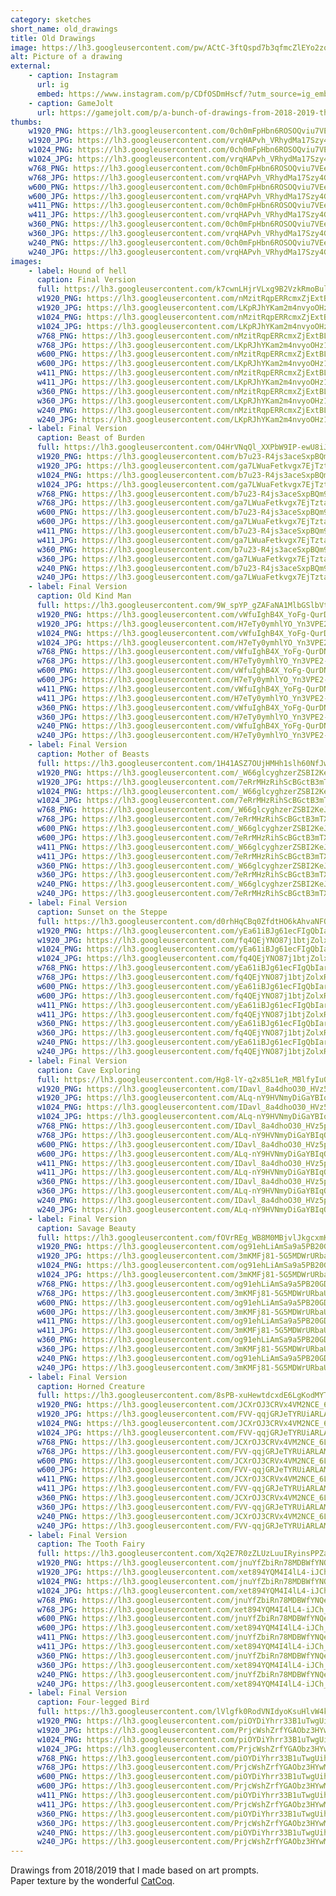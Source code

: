 ```yaml
---
category: sketches
short_name: old_drawings
title: Old Drawings
image: https://lh3.googleusercontent.com/pw/ACtC-3ftQspd7b3qfmcZlEYo2zqcDViv3rIAxDoMr6O4CuLvdCduARiGlo3DCi_crSySYDRt1n7n6yY_ef9LCaQw-zCmv11441LKhMtyhvPYBQwfHzVCNq39SpDDbZbxcM2X7ICZ9vWEl0UTIbEv6n4jD02e=w1200-h630-no?authuser=0
alt: Picture of a drawing
external:
    - caption: Instagram
      url: ig
      embed: https://www.instagram.com/p/CDfOSDmHscf/?utm_source=ig_embed&amp;utm_campaign=loading
    - caption: GameJolt
      url: https://gamejolt.com/p/a-bunch-of-drawings-from-2018-2019-that-i-may-or-may-not-repurpose-3av9cqf8
thumbs:
    w1920_PNG: https://lh3.googleusercontent.com/0ch0mFpHbn6ROSOQviu7VEe-xvWgtJ6DsrjgHT7JW_ubx-6ImNxDkZFKRhk1XbLDRFlpsHFTR0XfB_dDKks2LqysX04o7P6TEB7RzaErJOr0_63fOiCvOQkk7Wz7wPHd-jsxVGQK9g=w355
    w1920_JPG: https://lh3.googleusercontent.com/vrqHAPvh_VRhydMa17Szy4GYZfsG0l4cOiIeYXgz2WW9JGg-ee9vJZj7ELQLjHVh0PbRTe5C4YPaoC1UyBGVXf5EWcHKqeLZZ1JF-Zbfz02DBCcrn7ZxI49TMqWpsqctjOl-d3Cb3w=w355
    w1024_PNG: https://lh3.googleusercontent.com/0ch0mFpHbn6ROSOQviu7VEe-xvWgtJ6DsrjgHT7JW_ubx-6ImNxDkZFKRhk1XbLDRFlpsHFTR0XfB_dDKks2LqysX04o7P6TEB7RzaErJOr0_63fOiCvOQkk7Wz7wPHd-jsxVGQK9g=w284
    w1024_JPG: https://lh3.googleusercontent.com/vrqHAPvh_VRhydMa17Szy4GYZfsG0l4cOiIeYXgz2WW9JGg-ee9vJZj7ELQLjHVh0PbRTe5C4YPaoC1UyBGVXf5EWcHKqeLZZ1JF-Zbfz02DBCcrn7ZxI49TMqWpsqctjOl-d3Cb3w=w284
    w768_PNG: https://lh3.googleusercontent.com/0ch0mFpHbn6ROSOQviu7VEe-xvWgtJ6DsrjgHT7JW_ubx-6ImNxDkZFKRhk1XbLDRFlpsHFTR0XfB_dDKks2LqysX04o7P6TEB7RzaErJOr0_63fOiCvOQkk7Wz7wPHd-jsxVGQK9g=w213
    w768_JPG: https://lh3.googleusercontent.com/vrqHAPvh_VRhydMa17Szy4GYZfsG0l4cOiIeYXgz2WW9JGg-ee9vJZj7ELQLjHVh0PbRTe5C4YPaoC1UyBGVXf5EWcHKqeLZZ1JF-Zbfz02DBCcrn7ZxI49TMqWpsqctjOl-d3Cb3w=w213
    w600_PNG: https://lh3.googleusercontent.com/0ch0mFpHbn6ROSOQviu7VEe-xvWgtJ6DsrjgHT7JW_ubx-6ImNxDkZFKRhk1XbLDRFlpsHFTR0XfB_dDKks2LqysX04o7P6TEB7RzaErJOr0_63fOiCvOQkk7Wz7wPHd-jsxVGQK9g=w166
    w600_JPG: https://lh3.googleusercontent.com/vrqHAPvh_VRhydMa17Szy4GYZfsG0l4cOiIeYXgz2WW9JGg-ee9vJZj7ELQLjHVh0PbRTe5C4YPaoC1UyBGVXf5EWcHKqeLZZ1JF-Zbfz02DBCcrn7ZxI49TMqWpsqctjOl-d3Cb3w=w166
    w411_PNG: https://lh3.googleusercontent.com/0ch0mFpHbn6ROSOQviu7VEe-xvWgtJ6DsrjgHT7JW_ubx-6ImNxDkZFKRhk1XbLDRFlpsHFTR0XfB_dDKks2LqysX04o7P6TEB7RzaErJOr0_63fOiCvOQkk7Wz7wPHd-jsxVGQK9g=w114
    w411_JPG: https://lh3.googleusercontent.com/vrqHAPvh_VRhydMa17Szy4GYZfsG0l4cOiIeYXgz2WW9JGg-ee9vJZj7ELQLjHVh0PbRTe5C4YPaoC1UyBGVXf5EWcHKqeLZZ1JF-Zbfz02DBCcrn7ZxI49TMqWpsqctjOl-d3Cb3w=w114
    w360_PNG: https://lh3.googleusercontent.com/0ch0mFpHbn6ROSOQviu7VEe-xvWgtJ6DsrjgHT7JW_ubx-6ImNxDkZFKRhk1XbLDRFlpsHFTR0XfB_dDKks2LqysX04o7P6TEB7RzaErJOr0_63fOiCvOQkk7Wz7wPHd-jsxVGQK9g=w100
    w360_JPG: https://lh3.googleusercontent.com/vrqHAPvh_VRhydMa17Szy4GYZfsG0l4cOiIeYXgz2WW9JGg-ee9vJZj7ELQLjHVh0PbRTe5C4YPaoC1UyBGVXf5EWcHKqeLZZ1JF-Zbfz02DBCcrn7ZxI49TMqWpsqctjOl-d3Cb3w=w100
    w240_PNG: https://lh3.googleusercontent.com/0ch0mFpHbn6ROSOQviu7VEe-xvWgtJ6DsrjgHT7JW_ubx-6ImNxDkZFKRhk1XbLDRFlpsHFTR0XfB_dDKks2LqysX04o7P6TEB7RzaErJOr0_63fOiCvOQkk7Wz7wPHd-jsxVGQK9g=w66
    w240_JPG: https://lh3.googleusercontent.com/vrqHAPvh_VRhydMa17Szy4GYZfsG0l4cOiIeYXgz2WW9JGg-ee9vJZj7ELQLjHVh0PbRTe5C4YPaoC1UyBGVXf5EWcHKqeLZZ1JF-Zbfz02DBCcrn7ZxI49TMqWpsqctjOl-d3Cb3w=w66
images:
    - label: Hound of hell
      caption: Final Version
      full: https://lh3.googleusercontent.com/k7cwnLHjrVLxg9B2VzkRmoBulTouYr5Bj4H7aWICy1wQfKHu6bro5zZcnFlM9hAKDgAmDwltq3Xgsv0ILzO32qjb8yXXGZvMl5HwSzU90u3fjm8hh_KIQRxl4hn7XgbLVFBZffT6_g=w1080-h1080
      w1920_PNG: https://lh3.googleusercontent.com/nMzitRqpERRcmxZjExtBLbvC4UeeT1TAgW62Cn65U74n3ADA59sQkNPUflBG2D6q0NslsAZ2smtirF6-qlaP2QgU6odpzqGxu1FnqTp6Hog8HNgw6-T1jcoABghr7eu5TLdoxUbbPQ=w850
      w1920_JPG: https://lh3.googleusercontent.com/LKpRJhYKam2m4nvyoOHz1X7C1eBvtJT2yIzcGXW8Cz4C0xza6jqEC0f0EXQMGGxsCtK4ga5hjt7pSVyT70fzLfAXcDBCgldRL-PZoVsXqiGgFkLYj3fVPnsl4KqG81fgf7WgkAYSlQ=w850
      w1024_PNG: https://lh3.googleusercontent.com/nMzitRqpERRcmxZjExtBLbvC4UeeT1TAgW62Cn65U74n3ADA59sQkNPUflBG2D6q0NslsAZ2smtirF6-qlaP2QgU6odpzqGxu1FnqTp6Hog8HNgw6-T1jcoABghr7eu5TLdoxUbbPQ=w711
      w1024_JPG: https://lh3.googleusercontent.com/LKpRJhYKam2m4nvyoOHz1X7C1eBvtJT2yIzcGXW8Cz4C0xza6jqEC0f0EXQMGGxsCtK4ga5hjt7pSVyT70fzLfAXcDBCgldRL-PZoVsXqiGgFkLYj3fVPnsl4KqG81fgf7WgkAYSlQ=w711
      w768_PNG: https://lh3.googleusercontent.com/nMzitRqpERRcmxZjExtBLbvC4UeeT1TAgW62Cn65U74n3ADA59sQkNPUflBG2D6q0NslsAZ2smtirF6-qlaP2QgU6odpzqGxu1FnqTp6Hog8HNgw6-T1jcoABghr7eu5TLdoxUbbPQ=w533
      w768_JPG: https://lh3.googleusercontent.com/LKpRJhYKam2m4nvyoOHz1X7C1eBvtJT2yIzcGXW8Cz4C0xza6jqEC0f0EXQMGGxsCtK4ga5hjt7pSVyT70fzLfAXcDBCgldRL-PZoVsXqiGgFkLYj3fVPnsl4KqG81fgf7WgkAYSlQ=w533
      w600_PNG: https://lh3.googleusercontent.com/nMzitRqpERRcmxZjExtBLbvC4UeeT1TAgW62Cn65U74n3ADA59sQkNPUflBG2D6q0NslsAZ2smtirF6-qlaP2QgU6odpzqGxu1FnqTp6Hog8HNgw6-T1jcoABghr7eu5TLdoxUbbPQ=w416
      w600_JPG: https://lh3.googleusercontent.com/LKpRJhYKam2m4nvyoOHz1X7C1eBvtJT2yIzcGXW8Cz4C0xza6jqEC0f0EXQMGGxsCtK4ga5hjt7pSVyT70fzLfAXcDBCgldRL-PZoVsXqiGgFkLYj3fVPnsl4KqG81fgf7WgkAYSlQ=w416
      w411_PNG: https://lh3.googleusercontent.com/nMzitRqpERRcmxZjExtBLbvC4UeeT1TAgW62Cn65U74n3ADA59sQkNPUflBG2D6q0NslsAZ2smtirF6-qlaP2QgU6odpzqGxu1FnqTp6Hog8HNgw6-T1jcoABghr7eu5TLdoxUbbPQ=w285
      w411_JPG: https://lh3.googleusercontent.com/LKpRJhYKam2m4nvyoOHz1X7C1eBvtJT2yIzcGXW8Cz4C0xza6jqEC0f0EXQMGGxsCtK4ga5hjt7pSVyT70fzLfAXcDBCgldRL-PZoVsXqiGgFkLYj3fVPnsl4KqG81fgf7WgkAYSlQ=w285
      w360_PNG: https://lh3.googleusercontent.com/nMzitRqpERRcmxZjExtBLbvC4UeeT1TAgW62Cn65U74n3ADA59sQkNPUflBG2D6q0NslsAZ2smtirF6-qlaP2QgU6odpzqGxu1FnqTp6Hog8HNgw6-T1jcoABghr7eu5TLdoxUbbPQ=w250
      w360_JPG: https://lh3.googleusercontent.com/LKpRJhYKam2m4nvyoOHz1X7C1eBvtJT2yIzcGXW8Cz4C0xza6jqEC0f0EXQMGGxsCtK4ga5hjt7pSVyT70fzLfAXcDBCgldRL-PZoVsXqiGgFkLYj3fVPnsl4KqG81fgf7WgkAYSlQ=w250
      w240_PNG: https://lh3.googleusercontent.com/nMzitRqpERRcmxZjExtBLbvC4UeeT1TAgW62Cn65U74n3ADA59sQkNPUflBG2D6q0NslsAZ2smtirF6-qlaP2QgU6odpzqGxu1FnqTp6Hog8HNgw6-T1jcoABghr7eu5TLdoxUbbPQ=w166
      w240_JPG: https://lh3.googleusercontent.com/LKpRJhYKam2m4nvyoOHz1X7C1eBvtJT2yIzcGXW8Cz4C0xza6jqEC0f0EXQMGGxsCtK4ga5hjt7pSVyT70fzLfAXcDBCgldRL-PZoVsXqiGgFkLYj3fVPnsl4KqG81fgf7WgkAYSlQ=w166
    - label: Final Version
      caption: Beast of Burden
      full: https://lh3.googleusercontent.com/O4HrVNqQl_XXPbW9IP-ewU8iJDW0d6NJLG7Dacu8UES9Ag4Vimc_I6FQ0hZ_JY9jp-lRrM-1Uq-Q3VlpSuYEAJZXANHDhIp4IzO9CwVB_HmvCIdLV8F6uv5fKTsN8ZrZMGa4K_M64Q=w1080-h1080
      w1920_PNG: https://lh3.googleusercontent.com/b7u23-R4js3aceSxpBQm9SpedKT0Q-DLWoyR8e6BctXSSHw9uSvclmOyudg1puZjY1E0h1q5g2oXf5i7AJ1p0IbiXnbbOjHrKVNtfvp1PLJhgj6gyQ7Bg6GqkpiZTUdxYg7FjRWnGw=w850
      w1920_JPG: https://lh3.googleusercontent.com/ga7LWuaFetkvgx7EjTztaaDf22CFqFaOQxzAiCaP52rGQg9M5umX0t00NXIRa7BY3V4-gHn40OHWk1h-jzW8envIOw_-02FkAwf0LMrFLD04wlugKjKHtB8OgMCbppNlmEX1Y89YHA=w850
      w1024_PNG: https://lh3.googleusercontent.com/b7u23-R4js3aceSxpBQm9SpedKT0Q-DLWoyR8e6BctXSSHw9uSvclmOyudg1puZjY1E0h1q5g2oXf5i7AJ1p0IbiXnbbOjHrKVNtfvp1PLJhgj6gyQ7Bg6GqkpiZTUdxYg7FjRWnGw=w711
      w1024_JPG: https://lh3.googleusercontent.com/ga7LWuaFetkvgx7EjTztaaDf22CFqFaOQxzAiCaP52rGQg9M5umX0t00NXIRa7BY3V4-gHn40OHWk1h-jzW8envIOw_-02FkAwf0LMrFLD04wlugKjKHtB8OgMCbppNlmEX1Y89YHA=w711
      w768_PNG: https://lh3.googleusercontent.com/b7u23-R4js3aceSxpBQm9SpedKT0Q-DLWoyR8e6BctXSSHw9uSvclmOyudg1puZjY1E0h1q5g2oXf5i7AJ1p0IbiXnbbOjHrKVNtfvp1PLJhgj6gyQ7Bg6GqkpiZTUdxYg7FjRWnGw=w533
      w768_JPG: https://lh3.googleusercontent.com/ga7LWuaFetkvgx7EjTztaaDf22CFqFaOQxzAiCaP52rGQg9M5umX0t00NXIRa7BY3V4-gHn40OHWk1h-jzW8envIOw_-02FkAwf0LMrFLD04wlugKjKHtB8OgMCbppNlmEX1Y89YHA=w533
      w600_PNG: https://lh3.googleusercontent.com/b7u23-R4js3aceSxpBQm9SpedKT0Q-DLWoyR8e6BctXSSHw9uSvclmOyudg1puZjY1E0h1q5g2oXf5i7AJ1p0IbiXnbbOjHrKVNtfvp1PLJhgj6gyQ7Bg6GqkpiZTUdxYg7FjRWnGw=w416
      w600_JPG: https://lh3.googleusercontent.com/ga7LWuaFetkvgx7EjTztaaDf22CFqFaOQxzAiCaP52rGQg9M5umX0t00NXIRa7BY3V4-gHn40OHWk1h-jzW8envIOw_-02FkAwf0LMrFLD04wlugKjKHtB8OgMCbppNlmEX1Y89YHA=w416
      w411_PNG: https://lh3.googleusercontent.com/b7u23-R4js3aceSxpBQm9SpedKT0Q-DLWoyR8e6BctXSSHw9uSvclmOyudg1puZjY1E0h1q5g2oXf5i7AJ1p0IbiXnbbOjHrKVNtfvp1PLJhgj6gyQ7Bg6GqkpiZTUdxYg7FjRWnGw=w285
      w411_JPG: https://lh3.googleusercontent.com/ga7LWuaFetkvgx7EjTztaaDf22CFqFaOQxzAiCaP52rGQg9M5umX0t00NXIRa7BY3V4-gHn40OHWk1h-jzW8envIOw_-02FkAwf0LMrFLD04wlugKjKHtB8OgMCbppNlmEX1Y89YHA=w285
      w360_PNG: https://lh3.googleusercontent.com/b7u23-R4js3aceSxpBQm9SpedKT0Q-DLWoyR8e6BctXSSHw9uSvclmOyudg1puZjY1E0h1q5g2oXf5i7AJ1p0IbiXnbbOjHrKVNtfvp1PLJhgj6gyQ7Bg6GqkpiZTUdxYg7FjRWnGw=w250
      w360_JPG: https://lh3.googleusercontent.com/ga7LWuaFetkvgx7EjTztaaDf22CFqFaOQxzAiCaP52rGQg9M5umX0t00NXIRa7BY3V4-gHn40OHWk1h-jzW8envIOw_-02FkAwf0LMrFLD04wlugKjKHtB8OgMCbppNlmEX1Y89YHA=w250
      w240_PNG: https://lh3.googleusercontent.com/b7u23-R4js3aceSxpBQm9SpedKT0Q-DLWoyR8e6BctXSSHw9uSvclmOyudg1puZjY1E0h1q5g2oXf5i7AJ1p0IbiXnbbOjHrKVNtfvp1PLJhgj6gyQ7Bg6GqkpiZTUdxYg7FjRWnGw=w166
      w240_JPG: https://lh3.googleusercontent.com/ga7LWuaFetkvgx7EjTztaaDf22CFqFaOQxzAiCaP52rGQg9M5umX0t00NXIRa7BY3V4-gHn40OHWk1h-jzW8envIOw_-02FkAwf0LMrFLD04wlugKjKHtB8OgMCbppNlmEX1Y89YHA=w166
    - label: Final Version
      caption: Old Kind Man
      full: https://lh3.googleusercontent.com/9W_spYP_gZAFaNA1MlbGSlbVtzmAToWft_3W5a9ArA5ZXOMiHyaOngrOnV78S_mS3UA31eaVTvUOyJnZJZ5ZGTUG4yzQFGyTTGmxmfiC7CdFw1T6V_1CdSSsUNSaNdsUfMITRtzWLg=w1080-h1080
      w1920_PNG: https://lh3.googleusercontent.com/vWfuIghB4X_YoFg-QurDN1DNTXczocqsIauvXuM-dUw7rEDqaLSVDxMpHxGm3MbXhfDyyBjJr4GXF4T5AN9-CHzrSh-SwZ44zln1xJc4WHPtP0u-TAHXbXC3KV5xMqBHEv3amQlShg=w850
      w1920_JPG: https://lh3.googleusercontent.com/H7eTy0ymhlYO_Yn3VPE2-1EEdXLwdAmT1HL0Gb4_Rj6tn3ikimO6iNwvHUzUgH9S-1Z-YWlyaHEwXsHnCU1oVlGx1KbqjDfwGeOWxewOGo2kLZm4pty1HSrQUYfDhazDlw_XC1HkHw=w850
      w1024_PNG: https://lh3.googleusercontent.com/vWfuIghB4X_YoFg-QurDN1DNTXczocqsIauvXuM-dUw7rEDqaLSVDxMpHxGm3MbXhfDyyBjJr4GXF4T5AN9-CHzrSh-SwZ44zln1xJc4WHPtP0u-TAHXbXC3KV5xMqBHEv3amQlShg=w711
      w1024_JPG: https://lh3.googleusercontent.com/H7eTy0ymhlYO_Yn3VPE2-1EEdXLwdAmT1HL0Gb4_Rj6tn3ikimO6iNwvHUzUgH9S-1Z-YWlyaHEwXsHnCU1oVlGx1KbqjDfwGeOWxewOGo2kLZm4pty1HSrQUYfDhazDlw_XC1HkHw=w711
      w768_PNG: https://lh3.googleusercontent.com/vWfuIghB4X_YoFg-QurDN1DNTXczocqsIauvXuM-dUw7rEDqaLSVDxMpHxGm3MbXhfDyyBjJr4GXF4T5AN9-CHzrSh-SwZ44zln1xJc4WHPtP0u-TAHXbXC3KV5xMqBHEv3amQlShg=w533
      w768_JPG: https://lh3.googleusercontent.com/H7eTy0ymhlYO_Yn3VPE2-1EEdXLwdAmT1HL0Gb4_Rj6tn3ikimO6iNwvHUzUgH9S-1Z-YWlyaHEwXsHnCU1oVlGx1KbqjDfwGeOWxewOGo2kLZm4pty1HSrQUYfDhazDlw_XC1HkHw=w533
      w600_PNG: https://lh3.googleusercontent.com/vWfuIghB4X_YoFg-QurDN1DNTXczocqsIauvXuM-dUw7rEDqaLSVDxMpHxGm3MbXhfDyyBjJr4GXF4T5AN9-CHzrSh-SwZ44zln1xJc4WHPtP0u-TAHXbXC3KV5xMqBHEv3amQlShg=w416
      w600_JPG: https://lh3.googleusercontent.com/H7eTy0ymhlYO_Yn3VPE2-1EEdXLwdAmT1HL0Gb4_Rj6tn3ikimO6iNwvHUzUgH9S-1Z-YWlyaHEwXsHnCU1oVlGx1KbqjDfwGeOWxewOGo2kLZm4pty1HSrQUYfDhazDlw_XC1HkHw=w416
      w411_PNG: https://lh3.googleusercontent.com/vWfuIghB4X_YoFg-QurDN1DNTXczocqsIauvXuM-dUw7rEDqaLSVDxMpHxGm3MbXhfDyyBjJr4GXF4T5AN9-CHzrSh-SwZ44zln1xJc4WHPtP0u-TAHXbXC3KV5xMqBHEv3amQlShg=w285
      w411_JPG: https://lh3.googleusercontent.com/H7eTy0ymhlYO_Yn3VPE2-1EEdXLwdAmT1HL0Gb4_Rj6tn3ikimO6iNwvHUzUgH9S-1Z-YWlyaHEwXsHnCU1oVlGx1KbqjDfwGeOWxewOGo2kLZm4pty1HSrQUYfDhazDlw_XC1HkHw=w285
      w360_PNG: https://lh3.googleusercontent.com/vWfuIghB4X_YoFg-QurDN1DNTXczocqsIauvXuM-dUw7rEDqaLSVDxMpHxGm3MbXhfDyyBjJr4GXF4T5AN9-CHzrSh-SwZ44zln1xJc4WHPtP0u-TAHXbXC3KV5xMqBHEv3amQlShg=w250
      w360_JPG: https://lh3.googleusercontent.com/H7eTy0ymhlYO_Yn3VPE2-1EEdXLwdAmT1HL0Gb4_Rj6tn3ikimO6iNwvHUzUgH9S-1Z-YWlyaHEwXsHnCU1oVlGx1KbqjDfwGeOWxewOGo2kLZm4pty1HSrQUYfDhazDlw_XC1HkHw=w250
      w240_PNG: https://lh3.googleusercontent.com/vWfuIghB4X_YoFg-QurDN1DNTXczocqsIauvXuM-dUw7rEDqaLSVDxMpHxGm3MbXhfDyyBjJr4GXF4T5AN9-CHzrSh-SwZ44zln1xJc4WHPtP0u-TAHXbXC3KV5xMqBHEv3amQlShg=w166
      w240_JPG: https://lh3.googleusercontent.com/H7eTy0ymhlYO_Yn3VPE2-1EEdXLwdAmT1HL0Gb4_Rj6tn3ikimO6iNwvHUzUgH9S-1Z-YWlyaHEwXsHnCU1oVlGx1KbqjDfwGeOWxewOGo2kLZm4pty1HSrQUYfDhazDlw_XC1HkHw=w166
    - label: Final Version
      caption: Mother of Beasts
      full: https://lh3.googleusercontent.com/1H41ASZ7OUjHMHh1slh60NfJwwUx47xxni4gd3wERgJH0DudnIJnteOn6kpGf1-teuNxXdGNgZX0T5-b9mcGPVGo15gPuRduW0W0apJnbTscu23Num7blA0rKOTsg_oJ5g6O3sAUYQ=w1080-h1080
      w1920_PNG: https://lh3.googleusercontent.com/_W66glcyghzerZSBI2KeJvtRrc-uY1RVbwTDajSkkkC3OHPAjQP6C24aCcrFetf3cwdKhHQjwUNI4TlvhaPc8I2Igw42sVR2xEQwSeVcjlgYntWdXE2ot8GvcbdkT9gK7Nb6hFSsAw=w850
      w1920_JPG: https://lh3.googleusercontent.com/7eRrMHzRihScBGctB3mTXreZep9fBc1vl0m102ruolvYhuItLWESS0GoPywcS16XyN-6MBFO06q6w7NHlduf5k2ZPEl6L1pzmS9tN_2nIuFZgajj1ts0p9Bgk6pYRfa-2qGuPNjaLA=w850
      w1024_PNG: https://lh3.googleusercontent.com/_W66glcyghzerZSBI2KeJvtRrc-uY1RVbwTDajSkkkC3OHPAjQP6C24aCcrFetf3cwdKhHQjwUNI4TlvhaPc8I2Igw42sVR2xEQwSeVcjlgYntWdXE2ot8GvcbdkT9gK7Nb6hFSsAw=w711
      w1024_JPG: https://lh3.googleusercontent.com/7eRrMHzRihScBGctB3mTXreZep9fBc1vl0m102ruolvYhuItLWESS0GoPywcS16XyN-6MBFO06q6w7NHlduf5k2ZPEl6L1pzmS9tN_2nIuFZgajj1ts0p9Bgk6pYRfa-2qGuPNjaLA=w711
      w768_PNG: https://lh3.googleusercontent.com/_W66glcyghzerZSBI2KeJvtRrc-uY1RVbwTDajSkkkC3OHPAjQP6C24aCcrFetf3cwdKhHQjwUNI4TlvhaPc8I2Igw42sVR2xEQwSeVcjlgYntWdXE2ot8GvcbdkT9gK7Nb6hFSsAw=w533
      w768_JPG: https://lh3.googleusercontent.com/7eRrMHzRihScBGctB3mTXreZep9fBc1vl0m102ruolvYhuItLWESS0GoPywcS16XyN-6MBFO06q6w7NHlduf5k2ZPEl6L1pzmS9tN_2nIuFZgajj1ts0p9Bgk6pYRfa-2qGuPNjaLA=w533
      w600_PNG: https://lh3.googleusercontent.com/_W66glcyghzerZSBI2KeJvtRrc-uY1RVbwTDajSkkkC3OHPAjQP6C24aCcrFetf3cwdKhHQjwUNI4TlvhaPc8I2Igw42sVR2xEQwSeVcjlgYntWdXE2ot8GvcbdkT9gK7Nb6hFSsAw=w416
      w600_JPG: https://lh3.googleusercontent.com/7eRrMHzRihScBGctB3mTXreZep9fBc1vl0m102ruolvYhuItLWESS0GoPywcS16XyN-6MBFO06q6w7NHlduf5k2ZPEl6L1pzmS9tN_2nIuFZgajj1ts0p9Bgk6pYRfa-2qGuPNjaLA=w416
      w411_PNG: https://lh3.googleusercontent.com/_W66glcyghzerZSBI2KeJvtRrc-uY1RVbwTDajSkkkC3OHPAjQP6C24aCcrFetf3cwdKhHQjwUNI4TlvhaPc8I2Igw42sVR2xEQwSeVcjlgYntWdXE2ot8GvcbdkT9gK7Nb6hFSsAw=w285
      w411_JPG: https://lh3.googleusercontent.com/7eRrMHzRihScBGctB3mTXreZep9fBc1vl0m102ruolvYhuItLWESS0GoPywcS16XyN-6MBFO06q6w7NHlduf5k2ZPEl6L1pzmS9tN_2nIuFZgajj1ts0p9Bgk6pYRfa-2qGuPNjaLA=w285
      w360_PNG: https://lh3.googleusercontent.com/_W66glcyghzerZSBI2KeJvtRrc-uY1RVbwTDajSkkkC3OHPAjQP6C24aCcrFetf3cwdKhHQjwUNI4TlvhaPc8I2Igw42sVR2xEQwSeVcjlgYntWdXE2ot8GvcbdkT9gK7Nb6hFSsAw=w250
      w360_JPG: https://lh3.googleusercontent.com/7eRrMHzRihScBGctB3mTXreZep9fBc1vl0m102ruolvYhuItLWESS0GoPywcS16XyN-6MBFO06q6w7NHlduf5k2ZPEl6L1pzmS9tN_2nIuFZgajj1ts0p9Bgk6pYRfa-2qGuPNjaLA=w250
      w240_PNG: https://lh3.googleusercontent.com/_W66glcyghzerZSBI2KeJvtRrc-uY1RVbwTDajSkkkC3OHPAjQP6C24aCcrFetf3cwdKhHQjwUNI4TlvhaPc8I2Igw42sVR2xEQwSeVcjlgYntWdXE2ot8GvcbdkT9gK7Nb6hFSsAw=w166
      w240_JPG: https://lh3.googleusercontent.com/7eRrMHzRihScBGctB3mTXreZep9fBc1vl0m102ruolvYhuItLWESS0GoPywcS16XyN-6MBFO06q6w7NHlduf5k2ZPEl6L1pzmS9tN_2nIuFZgajj1ts0p9Bgk6pYRfa-2qGuPNjaLA=w166
    - label: Final Version
      caption: Sunset on the Steppe
      full: https://lh3.googleusercontent.com/d0rhHqCBq0ZfdtHO6kAhvaNFOC9aoTCiJ9kOpv-uxxe6SvvmHHRnJ5jiZM2Mb746wQyL6T2YvgyYAAjwGlAcMVf4Uszu5OHenXiq4mt-bx8xMSqygwpNFrWBAygbdjbynxbJv_UhVA=w1080-h1080
      w1920_PNG: https://lh3.googleusercontent.com/yEa61iBJg61ecFIgQbIarDhgOM0klYFsKJRwqL4_xiTvVy8mfLze_y0dpD9V6is4AmCnbLZE88ajbFU1WNKaYQBebYrq6Y9FNS9guLM2YZmt1FO_nD8Qvc8MUOyf74SsJR-5CRu8Bw=w850
      w1920_JPG: https://lh3.googleusercontent.com/fq4QEjYNO87j1btjZolxRE5ZGq8E6gNWUSLyt0MgsE-jZdQ9zRAPmQ64jFlS1ofg-JpyoNmdqzaef8Tyt0nY80MYJJaVDEnb0IsjBWTCmOtgQMWDR-6gUM1gnKbjZ1TmNg5oUZc8jA=w850
      w1024_PNG: https://lh3.googleusercontent.com/yEa61iBJg61ecFIgQbIarDhgOM0klYFsKJRwqL4_xiTvVy8mfLze_y0dpD9V6is4AmCnbLZE88ajbFU1WNKaYQBebYrq6Y9FNS9guLM2YZmt1FO_nD8Qvc8MUOyf74SsJR-5CRu8Bw=w711
      w1024_JPG: https://lh3.googleusercontent.com/fq4QEjYNO87j1btjZolxRE5ZGq8E6gNWUSLyt0MgsE-jZdQ9zRAPmQ64jFlS1ofg-JpyoNmdqzaef8Tyt0nY80MYJJaVDEnb0IsjBWTCmOtgQMWDR-6gUM1gnKbjZ1TmNg5oUZc8jA=w711
      w768_PNG: https://lh3.googleusercontent.com/yEa61iBJg61ecFIgQbIarDhgOM0klYFsKJRwqL4_xiTvVy8mfLze_y0dpD9V6is4AmCnbLZE88ajbFU1WNKaYQBebYrq6Y9FNS9guLM2YZmt1FO_nD8Qvc8MUOyf74SsJR-5CRu8Bw=w533
      w768_JPG: https://lh3.googleusercontent.com/fq4QEjYNO87j1btjZolxRE5ZGq8E6gNWUSLyt0MgsE-jZdQ9zRAPmQ64jFlS1ofg-JpyoNmdqzaef8Tyt0nY80MYJJaVDEnb0IsjBWTCmOtgQMWDR-6gUM1gnKbjZ1TmNg5oUZc8jA=w533
      w600_PNG: https://lh3.googleusercontent.com/yEa61iBJg61ecFIgQbIarDhgOM0klYFsKJRwqL4_xiTvVy8mfLze_y0dpD9V6is4AmCnbLZE88ajbFU1WNKaYQBebYrq6Y9FNS9guLM2YZmt1FO_nD8Qvc8MUOyf74SsJR-5CRu8Bw=w416
      w600_JPG: https://lh3.googleusercontent.com/fq4QEjYNO87j1btjZolxRE5ZGq8E6gNWUSLyt0MgsE-jZdQ9zRAPmQ64jFlS1ofg-JpyoNmdqzaef8Tyt0nY80MYJJaVDEnb0IsjBWTCmOtgQMWDR-6gUM1gnKbjZ1TmNg5oUZc8jA=w416
      w411_PNG: https://lh3.googleusercontent.com/yEa61iBJg61ecFIgQbIarDhgOM0klYFsKJRwqL4_xiTvVy8mfLze_y0dpD9V6is4AmCnbLZE88ajbFU1WNKaYQBebYrq6Y9FNS9guLM2YZmt1FO_nD8Qvc8MUOyf74SsJR-5CRu8Bw=w285
      w411_JPG: https://lh3.googleusercontent.com/fq4QEjYNO87j1btjZolxRE5ZGq8E6gNWUSLyt0MgsE-jZdQ9zRAPmQ64jFlS1ofg-JpyoNmdqzaef8Tyt0nY80MYJJaVDEnb0IsjBWTCmOtgQMWDR-6gUM1gnKbjZ1TmNg5oUZc8jA=w285
      w360_PNG: https://lh3.googleusercontent.com/yEa61iBJg61ecFIgQbIarDhgOM0klYFsKJRwqL4_xiTvVy8mfLze_y0dpD9V6is4AmCnbLZE88ajbFU1WNKaYQBebYrq6Y9FNS9guLM2YZmt1FO_nD8Qvc8MUOyf74SsJR-5CRu8Bw=w250
      w360_JPG: https://lh3.googleusercontent.com/fq4QEjYNO87j1btjZolxRE5ZGq8E6gNWUSLyt0MgsE-jZdQ9zRAPmQ64jFlS1ofg-JpyoNmdqzaef8Tyt0nY80MYJJaVDEnb0IsjBWTCmOtgQMWDR-6gUM1gnKbjZ1TmNg5oUZc8jA=w250
      w240_PNG: https://lh3.googleusercontent.com/yEa61iBJg61ecFIgQbIarDhgOM0klYFsKJRwqL4_xiTvVy8mfLze_y0dpD9V6is4AmCnbLZE88ajbFU1WNKaYQBebYrq6Y9FNS9guLM2YZmt1FO_nD8Qvc8MUOyf74SsJR-5CRu8Bw=w166
      w240_JPG: https://lh3.googleusercontent.com/fq4QEjYNO87j1btjZolxRE5ZGq8E6gNWUSLyt0MgsE-jZdQ9zRAPmQ64jFlS1ofg-JpyoNmdqzaef8Tyt0nY80MYJJaVDEnb0IsjBWTCmOtgQMWDR-6gUM1gnKbjZ1TmNg5oUZc8jA=w166
    - label: Final Version
      caption: Cave Exploring
      full: https://lh3.googleusercontent.com/Hg8-lY-q2x85L1eR_MBlfyIu0bdxwFJbUfRjfBHflodXz9PX8CS2_dc3WbdPj6s8wAKZ8vV7w-a-DynbQOv3tzgkPbxJLjKYgVQIn2pSyNPnRIPUl7tClOgfYhoZVZlCS5i633Vy7A=w1080-h1080
      w1920_PNG: https://lh3.googleusercontent.com/IDavl_8a4dhoO30_HVz5piYBqUxfbNsgbBjFN4vdLgRXE0xZvSAQPkci3h18rJsAvAhTQFUZKv0xuONIUUb7haoiaTNBIEuc827ik9QmQB-kMphQNSXBZAwO4dj60bGLYuTJqcRY-g=w850
      w1920_JPG: https://lh3.googleusercontent.com/ALq-nY9HVNmyDiGaYBIqQb_LjwTRXjAiu2dWI_Of1ShqZxKzhkVX3pMdp9PJ237JVeJQLez-8_VHXcmnf4Nm91DRJYn1dtP74SRmNmNcR8xYiTsg9quMvyLAHAn1jqdUORjt--JbXA=w850
      w1024_PNG: https://lh3.googleusercontent.com/IDavl_8a4dhoO30_HVz5piYBqUxfbNsgbBjFN4vdLgRXE0xZvSAQPkci3h18rJsAvAhTQFUZKv0xuONIUUb7haoiaTNBIEuc827ik9QmQB-kMphQNSXBZAwO4dj60bGLYuTJqcRY-g=w711
      w1024_JPG: https://lh3.googleusercontent.com/ALq-nY9HVNmyDiGaYBIqQb_LjwTRXjAiu2dWI_Of1ShqZxKzhkVX3pMdp9PJ237JVeJQLez-8_VHXcmnf4Nm91DRJYn1dtP74SRmNmNcR8xYiTsg9quMvyLAHAn1jqdUORjt--JbXA=w711
      w768_PNG: https://lh3.googleusercontent.com/IDavl_8a4dhoO30_HVz5piYBqUxfbNsgbBjFN4vdLgRXE0xZvSAQPkci3h18rJsAvAhTQFUZKv0xuONIUUb7haoiaTNBIEuc827ik9QmQB-kMphQNSXBZAwO4dj60bGLYuTJqcRY-g=w533
      w768_JPG: https://lh3.googleusercontent.com/ALq-nY9HVNmyDiGaYBIqQb_LjwTRXjAiu2dWI_Of1ShqZxKzhkVX3pMdp9PJ237JVeJQLez-8_VHXcmnf4Nm91DRJYn1dtP74SRmNmNcR8xYiTsg9quMvyLAHAn1jqdUORjt--JbXA=w533
      w600_PNG: https://lh3.googleusercontent.com/IDavl_8a4dhoO30_HVz5piYBqUxfbNsgbBjFN4vdLgRXE0xZvSAQPkci3h18rJsAvAhTQFUZKv0xuONIUUb7haoiaTNBIEuc827ik9QmQB-kMphQNSXBZAwO4dj60bGLYuTJqcRY-g=w416
      w600_JPG: https://lh3.googleusercontent.com/ALq-nY9HVNmyDiGaYBIqQb_LjwTRXjAiu2dWI_Of1ShqZxKzhkVX3pMdp9PJ237JVeJQLez-8_VHXcmnf4Nm91DRJYn1dtP74SRmNmNcR8xYiTsg9quMvyLAHAn1jqdUORjt--JbXA=w416
      w411_PNG: https://lh3.googleusercontent.com/IDavl_8a4dhoO30_HVz5piYBqUxfbNsgbBjFN4vdLgRXE0xZvSAQPkci3h18rJsAvAhTQFUZKv0xuONIUUb7haoiaTNBIEuc827ik9QmQB-kMphQNSXBZAwO4dj60bGLYuTJqcRY-g=w285
      w411_JPG: https://lh3.googleusercontent.com/ALq-nY9HVNmyDiGaYBIqQb_LjwTRXjAiu2dWI_Of1ShqZxKzhkVX3pMdp9PJ237JVeJQLez-8_VHXcmnf4Nm91DRJYn1dtP74SRmNmNcR8xYiTsg9quMvyLAHAn1jqdUORjt--JbXA=w285
      w360_PNG: https://lh3.googleusercontent.com/IDavl_8a4dhoO30_HVz5piYBqUxfbNsgbBjFN4vdLgRXE0xZvSAQPkci3h18rJsAvAhTQFUZKv0xuONIUUb7haoiaTNBIEuc827ik9QmQB-kMphQNSXBZAwO4dj60bGLYuTJqcRY-g=w250
      w360_JPG: https://lh3.googleusercontent.com/ALq-nY9HVNmyDiGaYBIqQb_LjwTRXjAiu2dWI_Of1ShqZxKzhkVX3pMdp9PJ237JVeJQLez-8_VHXcmnf4Nm91DRJYn1dtP74SRmNmNcR8xYiTsg9quMvyLAHAn1jqdUORjt--JbXA=w250
      w240_PNG: https://lh3.googleusercontent.com/IDavl_8a4dhoO30_HVz5piYBqUxfbNsgbBjFN4vdLgRXE0xZvSAQPkci3h18rJsAvAhTQFUZKv0xuONIUUb7haoiaTNBIEuc827ik9QmQB-kMphQNSXBZAwO4dj60bGLYuTJqcRY-g=w166
      w240_JPG: https://lh3.googleusercontent.com/ALq-nY9HVNmyDiGaYBIqQb_LjwTRXjAiu2dWI_Of1ShqZxKzhkVX3pMdp9PJ237JVeJQLez-8_VHXcmnf4Nm91DRJYn1dtP74SRmNmNcR8xYiTsg9quMvyLAHAn1jqdUORjt--JbXA=w166
    - label: Final Version
      caption: Savage Beauty
      full: https://lh3.googleusercontent.com/fOVrREg_WB8M0MBjvlJkgcxmKtncMlyskcQAvtrgevnVCT2C0LdXIz4zF9lROrp0yhoh_oE_KOFiEOS3XLMdmK_6PLi0Af7OugoRws59zcXBvQpxHrOnmapwm4mfPyIvOnbfkuPomQ=w1080-h1080
      w1920_PNG: https://lh3.googleusercontent.com/og91ehLiAmSa9a5PB20GDWgcwlcjc87EHZTbHQZggzFcFPovknCMGbqtD64G3g3Uq9zI8x99WEFSJ4wVx1RQLQR2RkT9EC0Yvi8uwK00gGqVIP4AF_5DwpV1hcgA2CP21-vE3rIeFA=w850
      w1920_JPG: https://lh3.googleusercontent.com/3mKMFj81-5G5MDWrURbaU5kRJb45c_BgKZxOfK9-7Y-1xnBOt1IFKRTzXLbI6GAEoOIZWLdKQWakrvPRnpWZWNpF0eafYszpVGMnL05Yl262HSydD8H3twm074fCQR3b6WSaqrYtcg=w850
      w1024_PNG: https://lh3.googleusercontent.com/og91ehLiAmSa9a5PB20GDWgcwlcjc87EHZTbHQZggzFcFPovknCMGbqtD64G3g3Uq9zI8x99WEFSJ4wVx1RQLQR2RkT9EC0Yvi8uwK00gGqVIP4AF_5DwpV1hcgA2CP21-vE3rIeFA=w711
      w1024_JPG: https://lh3.googleusercontent.com/3mKMFj81-5G5MDWrURbaU5kRJb45c_BgKZxOfK9-7Y-1xnBOt1IFKRTzXLbI6GAEoOIZWLdKQWakrvPRnpWZWNpF0eafYszpVGMnL05Yl262HSydD8H3twm074fCQR3b6WSaqrYtcg=w711
      w768_PNG: https://lh3.googleusercontent.com/og91ehLiAmSa9a5PB20GDWgcwlcjc87EHZTbHQZggzFcFPovknCMGbqtD64G3g3Uq9zI8x99WEFSJ4wVx1RQLQR2RkT9EC0Yvi8uwK00gGqVIP4AF_5DwpV1hcgA2CP21-vE3rIeFA=w533
      w768_JPG: https://lh3.googleusercontent.com/3mKMFj81-5G5MDWrURbaU5kRJb45c_BgKZxOfK9-7Y-1xnBOt1IFKRTzXLbI6GAEoOIZWLdKQWakrvPRnpWZWNpF0eafYszpVGMnL05Yl262HSydD8H3twm074fCQR3b6WSaqrYtcg=w533
      w600_PNG: https://lh3.googleusercontent.com/og91ehLiAmSa9a5PB20GDWgcwlcjc87EHZTbHQZggzFcFPovknCMGbqtD64G3g3Uq9zI8x99WEFSJ4wVx1RQLQR2RkT9EC0Yvi8uwK00gGqVIP4AF_5DwpV1hcgA2CP21-vE3rIeFA=w416
      w600_JPG: https://lh3.googleusercontent.com/3mKMFj81-5G5MDWrURbaU5kRJb45c_BgKZxOfK9-7Y-1xnBOt1IFKRTzXLbI6GAEoOIZWLdKQWakrvPRnpWZWNpF0eafYszpVGMnL05Yl262HSydD8H3twm074fCQR3b6WSaqrYtcg=w416
      w411_PNG: https://lh3.googleusercontent.com/og91ehLiAmSa9a5PB20GDWgcwlcjc87EHZTbHQZggzFcFPovknCMGbqtD64G3g3Uq9zI8x99WEFSJ4wVx1RQLQR2RkT9EC0Yvi8uwK00gGqVIP4AF_5DwpV1hcgA2CP21-vE3rIeFA=w285
      w411_JPG: https://lh3.googleusercontent.com/3mKMFj81-5G5MDWrURbaU5kRJb45c_BgKZxOfK9-7Y-1xnBOt1IFKRTzXLbI6GAEoOIZWLdKQWakrvPRnpWZWNpF0eafYszpVGMnL05Yl262HSydD8H3twm074fCQR3b6WSaqrYtcg=w285
      w360_PNG: https://lh3.googleusercontent.com/og91ehLiAmSa9a5PB20GDWgcwlcjc87EHZTbHQZggzFcFPovknCMGbqtD64G3g3Uq9zI8x99WEFSJ4wVx1RQLQR2RkT9EC0Yvi8uwK00gGqVIP4AF_5DwpV1hcgA2CP21-vE3rIeFA=w250
      w360_JPG: https://lh3.googleusercontent.com/3mKMFj81-5G5MDWrURbaU5kRJb45c_BgKZxOfK9-7Y-1xnBOt1IFKRTzXLbI6GAEoOIZWLdKQWakrvPRnpWZWNpF0eafYszpVGMnL05Yl262HSydD8H3twm074fCQR3b6WSaqrYtcg=w250
      w240_PNG: https://lh3.googleusercontent.com/og91ehLiAmSa9a5PB20GDWgcwlcjc87EHZTbHQZggzFcFPovknCMGbqtD64G3g3Uq9zI8x99WEFSJ4wVx1RQLQR2RkT9EC0Yvi8uwK00gGqVIP4AF_5DwpV1hcgA2CP21-vE3rIeFA=w166
      w240_JPG: https://lh3.googleusercontent.com/3mKMFj81-5G5MDWrURbaU5kRJb45c_BgKZxOfK9-7Y-1xnBOt1IFKRTzXLbI6GAEoOIZWLdKQWakrvPRnpWZWNpF0eafYszpVGMnL05Yl262HSydD8H3twm074fCQR3b6WSaqrYtcg=w166
    - label: Final Version
      caption: Horned Creature
      full: https://lh3.googleusercontent.com/8sPB-xuHewtdcxdE6LgKodMYTx_kZlYiSttQ9XPT170u2p-b3FnFhNQD46-KWfoGM-Cjwib-DOrwFpbVgaaiyNzZKl3xmAqA5Y1uICuIi5VrmfEoCmCAiRFwXnGWNKA9mO2mQhM4Ww=w1080-h1080
      w1920_PNG: https://lh3.googleusercontent.com/JCXrOJ3CRVx4VM2NCE_6LJGd5Y9zXc0G4MbC6Rg4infGJA3MLfOrrGP_-27wKbsHVNyYqyVkN2PW061jNBsM6t3-STtT--HqOj5IF5WYOl3FwJtLjZlNOOBEv-46Qoq7tn52aNn4JQ=w850
      w1920_JPG: https://lh3.googleusercontent.com/FVV-qqjGRJeTYRUiARLAMBefxKYBrcTiwyGwhcHxMyTu0kov3rMnw5xqmMYU_XH_UtPPYxpxQMYVL6YoxYhrAkhAKs_a91SNDeVGZkSapaqiyzFqvgZrxlzC8L6Hha9VXhN2Qk7E3g=w850
      w1024_PNG: https://lh3.googleusercontent.com/JCXrOJ3CRVx4VM2NCE_6LJGd5Y9zXc0G4MbC6Rg4infGJA3MLfOrrGP_-27wKbsHVNyYqyVkN2PW061jNBsM6t3-STtT--HqOj5IF5WYOl3FwJtLjZlNOOBEv-46Qoq7tn52aNn4JQ=w711
      w1024_JPG: https://lh3.googleusercontent.com/FVV-qqjGRJeTYRUiARLAMBefxKYBrcTiwyGwhcHxMyTu0kov3rMnw5xqmMYU_XH_UtPPYxpxQMYVL6YoxYhrAkhAKs_a91SNDeVGZkSapaqiyzFqvgZrxlzC8L6Hha9VXhN2Qk7E3g=w711
      w768_PNG: https://lh3.googleusercontent.com/JCXrOJ3CRVx4VM2NCE_6LJGd5Y9zXc0G4MbC6Rg4infGJA3MLfOrrGP_-27wKbsHVNyYqyVkN2PW061jNBsM6t3-STtT--HqOj5IF5WYOl3FwJtLjZlNOOBEv-46Qoq7tn52aNn4JQ=w533
      w768_JPG: https://lh3.googleusercontent.com/FVV-qqjGRJeTYRUiARLAMBefxKYBrcTiwyGwhcHxMyTu0kov3rMnw5xqmMYU_XH_UtPPYxpxQMYVL6YoxYhrAkhAKs_a91SNDeVGZkSapaqiyzFqvgZrxlzC8L6Hha9VXhN2Qk7E3g=w533
      w600_PNG: https://lh3.googleusercontent.com/JCXrOJ3CRVx4VM2NCE_6LJGd5Y9zXc0G4MbC6Rg4infGJA3MLfOrrGP_-27wKbsHVNyYqyVkN2PW061jNBsM6t3-STtT--HqOj5IF5WYOl3FwJtLjZlNOOBEv-46Qoq7tn52aNn4JQ=w416
      w600_JPG: https://lh3.googleusercontent.com/FVV-qqjGRJeTYRUiARLAMBefxKYBrcTiwyGwhcHxMyTu0kov3rMnw5xqmMYU_XH_UtPPYxpxQMYVL6YoxYhrAkhAKs_a91SNDeVGZkSapaqiyzFqvgZrxlzC8L6Hha9VXhN2Qk7E3g=w416
      w411_PNG: https://lh3.googleusercontent.com/JCXrOJ3CRVx4VM2NCE_6LJGd5Y9zXc0G4MbC6Rg4infGJA3MLfOrrGP_-27wKbsHVNyYqyVkN2PW061jNBsM6t3-STtT--HqOj5IF5WYOl3FwJtLjZlNOOBEv-46Qoq7tn52aNn4JQ=w285
      w411_JPG: https://lh3.googleusercontent.com/FVV-qqjGRJeTYRUiARLAMBefxKYBrcTiwyGwhcHxMyTu0kov3rMnw5xqmMYU_XH_UtPPYxpxQMYVL6YoxYhrAkhAKs_a91SNDeVGZkSapaqiyzFqvgZrxlzC8L6Hha9VXhN2Qk7E3g=w285
      w360_PNG: https://lh3.googleusercontent.com/JCXrOJ3CRVx4VM2NCE_6LJGd5Y9zXc0G4MbC6Rg4infGJA3MLfOrrGP_-27wKbsHVNyYqyVkN2PW061jNBsM6t3-STtT--HqOj5IF5WYOl3FwJtLjZlNOOBEv-46Qoq7tn52aNn4JQ=w250
      w360_JPG: https://lh3.googleusercontent.com/FVV-qqjGRJeTYRUiARLAMBefxKYBrcTiwyGwhcHxMyTu0kov3rMnw5xqmMYU_XH_UtPPYxpxQMYVL6YoxYhrAkhAKs_a91SNDeVGZkSapaqiyzFqvgZrxlzC8L6Hha9VXhN2Qk7E3g=w250
      w240_PNG: https://lh3.googleusercontent.com/JCXrOJ3CRVx4VM2NCE_6LJGd5Y9zXc0G4MbC6Rg4infGJA3MLfOrrGP_-27wKbsHVNyYqyVkN2PW061jNBsM6t3-STtT--HqOj5IF5WYOl3FwJtLjZlNOOBEv-46Qoq7tn52aNn4JQ=w166
      w240_JPG: https://lh3.googleusercontent.com/FVV-qqjGRJeTYRUiARLAMBefxKYBrcTiwyGwhcHxMyTu0kov3rMnw5xqmMYU_XH_UtPPYxpxQMYVL6YoxYhrAkhAKs_a91SNDeVGZkSapaqiyzFqvgZrxlzC8L6Hha9VXhN2Qk7E3g=w166
    - label: Final Version
      caption: The Tooth Fairy
      full: https://lh3.googleusercontent.com/Xq2E7R0zZLUzLuuIRyinsPPZaevThHIr-u9hAcUk6LIXmjTQNYfSBio0Y1G3PhKU_1VKEtp37Z7BAnvmJEZrly5rx6fmmq_0SJdyhaHLlO91WqrsWxViMa7toXBiYsrKYn7BP1M-Ow=w1080-h1080
      w1920_PNG: https://lh3.googleusercontent.com/jnuYfZbiRn78MDBWfYNQeTXbLNPRRLU0_DMHdzMQdJj9TpgHc0CNsKGKomF4qqL16yrJ-At9Bzwn8H26Hcak6a8FEaiIh9gX6Q9-W7-h05247PAKUk7jzFSPVF9ICispkVo3px6u3A=w850
      w1920_JPG: https://lh3.googleusercontent.com/xet894YQM4I4lL4-iJCh_YoOBIE7he8CVVUl70m_xXyyDgwCn0i9RUCVWVQ-PfHQ6po21KQfcM2M349TPF3MS1uhvGIgP5eyodV6yhvViR06TL6aR11NjISX8p-mRF61vC8qFlERfg=w850
      w1024_PNG: https://lh3.googleusercontent.com/jnuYfZbiRn78MDBWfYNQeTXbLNPRRLU0_DMHdzMQdJj9TpgHc0CNsKGKomF4qqL16yrJ-At9Bzwn8H26Hcak6a8FEaiIh9gX6Q9-W7-h05247PAKUk7jzFSPVF9ICispkVo3px6u3A=w711
      w1024_JPG: https://lh3.googleusercontent.com/xet894YQM4I4lL4-iJCh_YoOBIE7he8CVVUl70m_xXyyDgwCn0i9RUCVWVQ-PfHQ6po21KQfcM2M349TPF3MS1uhvGIgP5eyodV6yhvViR06TL6aR11NjISX8p-mRF61vC8qFlERfg=w711
      w768_PNG: https://lh3.googleusercontent.com/jnuYfZbiRn78MDBWfYNQeTXbLNPRRLU0_DMHdzMQdJj9TpgHc0CNsKGKomF4qqL16yrJ-At9Bzwn8H26Hcak6a8FEaiIh9gX6Q9-W7-h05247PAKUk7jzFSPVF9ICispkVo3px6u3A=w533
      w768_JPG: https://lh3.googleusercontent.com/xet894YQM4I4lL4-iJCh_YoOBIE7he8CVVUl70m_xXyyDgwCn0i9RUCVWVQ-PfHQ6po21KQfcM2M349TPF3MS1uhvGIgP5eyodV6yhvViR06TL6aR11NjISX8p-mRF61vC8qFlERfg=w533
      w600_PNG: https://lh3.googleusercontent.com/jnuYfZbiRn78MDBWfYNQeTXbLNPRRLU0_DMHdzMQdJj9TpgHc0CNsKGKomF4qqL16yrJ-At9Bzwn8H26Hcak6a8FEaiIh9gX6Q9-W7-h05247PAKUk7jzFSPVF9ICispkVo3px6u3A=w416
      w600_JPG: https://lh3.googleusercontent.com/xet894YQM4I4lL4-iJCh_YoOBIE7he8CVVUl70m_xXyyDgwCn0i9RUCVWVQ-PfHQ6po21KQfcM2M349TPF3MS1uhvGIgP5eyodV6yhvViR06TL6aR11NjISX8p-mRF61vC8qFlERfg=w416
      w411_PNG: https://lh3.googleusercontent.com/jnuYfZbiRn78MDBWfYNQeTXbLNPRRLU0_DMHdzMQdJj9TpgHc0CNsKGKomF4qqL16yrJ-At9Bzwn8H26Hcak6a8FEaiIh9gX6Q9-W7-h05247PAKUk7jzFSPVF9ICispkVo3px6u3A=w285
      w411_JPG: https://lh3.googleusercontent.com/xet894YQM4I4lL4-iJCh_YoOBIE7he8CVVUl70m_xXyyDgwCn0i9RUCVWVQ-PfHQ6po21KQfcM2M349TPF3MS1uhvGIgP5eyodV6yhvViR06TL6aR11NjISX8p-mRF61vC8qFlERfg=w285
      w360_PNG: https://lh3.googleusercontent.com/jnuYfZbiRn78MDBWfYNQeTXbLNPRRLU0_DMHdzMQdJj9TpgHc0CNsKGKomF4qqL16yrJ-At9Bzwn8H26Hcak6a8FEaiIh9gX6Q9-W7-h05247PAKUk7jzFSPVF9ICispkVo3px6u3A=w250
      w360_JPG: https://lh3.googleusercontent.com/xet894YQM4I4lL4-iJCh_YoOBIE7he8CVVUl70m_xXyyDgwCn0i9RUCVWVQ-PfHQ6po21KQfcM2M349TPF3MS1uhvGIgP5eyodV6yhvViR06TL6aR11NjISX8p-mRF61vC8qFlERfg=w250
      w240_PNG: https://lh3.googleusercontent.com/jnuYfZbiRn78MDBWfYNQeTXbLNPRRLU0_DMHdzMQdJj9TpgHc0CNsKGKomF4qqL16yrJ-At9Bzwn8H26Hcak6a8FEaiIh9gX6Q9-W7-h05247PAKUk7jzFSPVF9ICispkVo3px6u3A=w166
      w240_JPG: https://lh3.googleusercontent.com/xet894YQM4I4lL4-iJCh_YoOBIE7he8CVVUl70m_xXyyDgwCn0i9RUCVWVQ-PfHQ6po21KQfcM2M349TPF3MS1uhvGIgP5eyodV6yhvViR06TL6aR11NjISX8p-mRF61vC8qFlERfg=w166
    - label: Final Version
      caption: Four-legged Bird
      full: https://lh3.googleusercontent.com/lVlgfk0RodVNIdyoKsuHlvW4kQZFN5xCsrK6QZPyEC6c8D8YeV9Id7w2UbmLV0W-4WmlKUWZhf_NxzejsAA9XF_GV_lnz1y0AhgLTV37-Joc43GIfEU7MKVT5syCCOcMg4kZNYxV6A=w1080-h1080
      w1920_PNG: https://lh3.googleusercontent.com/piOYDiYhrr33B1uTwgUihBAf2iD94goU8hC3ceNHK5iiXCLFVJZJtyjn2w8rI9-2ZSrb3eUIg4K5iBqOvTZ7gf3KcBeplLhE0yLuhj22U2w210rwNAwswzZF2myxNsvK52BygFVagg=w850
      w1920_JPG: https://lh3.googleusercontent.com/PrjcWshZrfYGAObz3HYwM2FDj5skEAzo47z4-Bc4uk4hehqJBwYCETvc3OtGkM2AZkfGe43qyBGF5awpupnY-JnDuLTHCNUYji9y5JDHYfU-sFlCXcXfA4Z52u6OEx0eb41YnJeRmA=w850
      w1024_PNG: https://lh3.googleusercontent.com/piOYDiYhrr33B1uTwgUihBAf2iD94goU8hC3ceNHK5iiXCLFVJZJtyjn2w8rI9-2ZSrb3eUIg4K5iBqOvTZ7gf3KcBeplLhE0yLuhj22U2w210rwNAwswzZF2myxNsvK52BygFVagg=w711
      w1024_JPG: https://lh3.googleusercontent.com/PrjcWshZrfYGAObz3HYwM2FDj5skEAzo47z4-Bc4uk4hehqJBwYCETvc3OtGkM2AZkfGe43qyBGF5awpupnY-JnDuLTHCNUYji9y5JDHYfU-sFlCXcXfA4Z52u6OEx0eb41YnJeRmA=w711
      w768_PNG: https://lh3.googleusercontent.com/piOYDiYhrr33B1uTwgUihBAf2iD94goU8hC3ceNHK5iiXCLFVJZJtyjn2w8rI9-2ZSrb3eUIg4K5iBqOvTZ7gf3KcBeplLhE0yLuhj22U2w210rwNAwswzZF2myxNsvK52BygFVagg=w533
      w768_JPG: https://lh3.googleusercontent.com/PrjcWshZrfYGAObz3HYwM2FDj5skEAzo47z4-Bc4uk4hehqJBwYCETvc3OtGkM2AZkfGe43qyBGF5awpupnY-JnDuLTHCNUYji9y5JDHYfU-sFlCXcXfA4Z52u6OEx0eb41YnJeRmA=w533
      w600_PNG: https://lh3.googleusercontent.com/piOYDiYhrr33B1uTwgUihBAf2iD94goU8hC3ceNHK5iiXCLFVJZJtyjn2w8rI9-2ZSrb3eUIg4K5iBqOvTZ7gf3KcBeplLhE0yLuhj22U2w210rwNAwswzZF2myxNsvK52BygFVagg=w416
      w600_JPG: https://lh3.googleusercontent.com/PrjcWshZrfYGAObz3HYwM2FDj5skEAzo47z4-Bc4uk4hehqJBwYCETvc3OtGkM2AZkfGe43qyBGF5awpupnY-JnDuLTHCNUYji9y5JDHYfU-sFlCXcXfA4Z52u6OEx0eb41YnJeRmA=w416
      w411_PNG: https://lh3.googleusercontent.com/piOYDiYhrr33B1uTwgUihBAf2iD94goU8hC3ceNHK5iiXCLFVJZJtyjn2w8rI9-2ZSrb3eUIg4K5iBqOvTZ7gf3KcBeplLhE0yLuhj22U2w210rwNAwswzZF2myxNsvK52BygFVagg=w285
      w411_JPG: https://lh3.googleusercontent.com/PrjcWshZrfYGAObz3HYwM2FDj5skEAzo47z4-Bc4uk4hehqJBwYCETvc3OtGkM2AZkfGe43qyBGF5awpupnY-JnDuLTHCNUYji9y5JDHYfU-sFlCXcXfA4Z52u6OEx0eb41YnJeRmA=w285
      w360_PNG: https://lh3.googleusercontent.com/piOYDiYhrr33B1uTwgUihBAf2iD94goU8hC3ceNHK5iiXCLFVJZJtyjn2w8rI9-2ZSrb3eUIg4K5iBqOvTZ7gf3KcBeplLhE0yLuhj22U2w210rwNAwswzZF2myxNsvK52BygFVagg=w250
      w360_JPG: https://lh3.googleusercontent.com/PrjcWshZrfYGAObz3HYwM2FDj5skEAzo47z4-Bc4uk4hehqJBwYCETvc3OtGkM2AZkfGe43qyBGF5awpupnY-JnDuLTHCNUYji9y5JDHYfU-sFlCXcXfA4Z52u6OEx0eb41YnJeRmA=w250
      w240_PNG: https://lh3.googleusercontent.com/piOYDiYhrr33B1uTwgUihBAf2iD94goU8hC3ceNHK5iiXCLFVJZJtyjn2w8rI9-2ZSrb3eUIg4K5iBqOvTZ7gf3KcBeplLhE0yLuhj22U2w210rwNAwswzZF2myxNsvK52BygFVagg=w166
      w240_JPG: https://lh3.googleusercontent.com/PrjcWshZrfYGAObz3HYwM2FDj5skEAzo47z4-Bc4uk4hehqJBwYCETvc3OtGkM2AZkfGe43qyBGF5awpupnY-JnDuLTHCNUYji9y5JDHYfU-sFlCXcXfA4Z52u6OEx0eb41YnJeRmA=w166
---
```


Drawings from 2018/2019 that I made based on art prompts.  
Paper texture by the wonderful [CatCoq](https://www.instagram.com/catcoq/).
